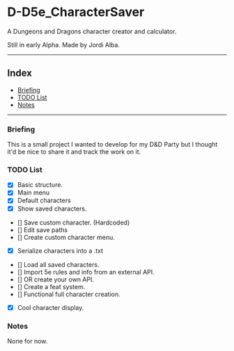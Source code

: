 # D-D5e_CharacterSaver
A Dungeons and Dragons character creator and calculator.

Still in early Alpha. 
Made by Jordi Alba.

---------

## Index

* [Briefing](#briefing "Briefing")
* [TODO List](#todo-list "TODO List")
* [Notes](#notes "Notes")

------------------------------

### Briefing
This is a small project I wanted to develop for my D&D Party but I thought it'd be nice to share it and track the work on it.

### TODO List
- [x] Basic structure.
- [x] Main menu
- [x] Default characters
- [x] Show saved characters.
- [] Save custom character. (Hardcoded)
- [] Edit save paths
- [] Create custom character menu.
- [x] Serialize characters into a .txt
- [] Load all saved characters.
- [] Import 5e rules and info from an external API.
- [] OR create your own API.
- [] Create a feat system.
- [] Functional full character creation.
- [x] Cool character display.

### Notes
None for now. 